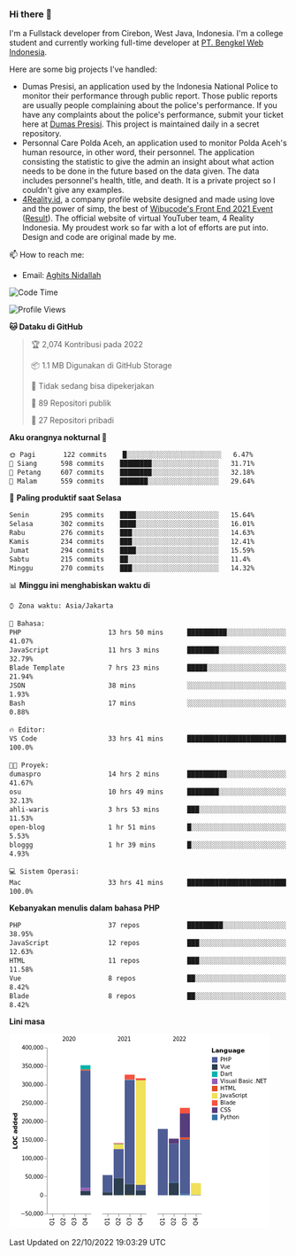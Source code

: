 ### Hi there 👋
I'm a Fullstack developer from Cirebon, West Java, Indonesia. I'm a college student and currently working full-time developer at [PT. Bengkel Web Indonesia](https://github.com/PT-Bengkel-Web-Indonesia).

Here are some big projects I've handled:
- Dumas Presisi, an application used by the Indonesia National Police to monitor their performance through public report. Those public reports are usually people complaining about the police's performance. If you have any complaints about the police's performance, submit your ticket here at [Dumas Presisi](https://dumaspresisi.polri.go.id/dumaspro). This project is maintained daily in a secret repository.
- Personnal Care Polda Aceh, an application used to monitor Polda Aceh's human resource, in other word, their personnel. The application consisting the statistic to give the admin an insight about what action needs to be done in the future based on the data given. The data includes personnel's health, title, and death. It is a private project so I couldn't give any examples.
- [4Reality.id](https://4reality.id), a company profile website designed and made using love and the power of simp, the best of [Wibucode's Front End 2021 Event](https://github.com/wibucode02/submision-event-frontend-2021) ([Result](https://github.com/wibucode02/top-5-pemenang-event-front-end-wibucode-2021)). The official website of virtual YouTuber team, 4 Reality Indonesia. My proudest work so far with a lot of efforts are put into. Design and code are original made by me.

📫 How to reach me:
- Email: [Aghits Nidallah](mailto:yourlovelydev@gmail.com)

<!--START_SECTION:waka-->
![Code Time](http://img.shields.io/badge/Code%20Time-1%2C806%20hrs%2019%20mins-blue)

![Profile Views](http://img.shields.io/badge/Profil%20dilihat-2-blue)

**🐱 Dataku di GitHub** 

> 🏆 2,074 Kontribusi pada 2022
 > 
> 📦 1.1 MB Digunakan di GitHub Storage 
 > 
> 🚫 Tidak sedang bisa dipekerjakan
 > 
> 📜 89 Repositori publik 
 > 
> 🔑 27 Repositori pribadi  
 > 
**Aku orangnya nokturnal 🦉** 

```text
🌞 Pagi       122 commits    █░░░░░░░░░░░░░░░░░░░░░░░░   6.47% 
🌆 Siang      598 commits    ████████░░░░░░░░░░░░░░░░░   31.71% 
🌃 Petang     607 commits    ████████░░░░░░░░░░░░░░░░░   32.18% 
🌙 Malam      559 commits    ███████░░░░░░░░░░░░░░░░░░   29.64%

```
📅 **Paling produktif saat Selasa** 

```text
Senin        295 commits    ████░░░░░░░░░░░░░░░░░░░░░   15.64% 
Selasa       302 commits    ████░░░░░░░░░░░░░░░░░░░░░   16.01% 
Rabu         276 commits    ███░░░░░░░░░░░░░░░░░░░░░░   14.63% 
Kamis        234 commits    ███░░░░░░░░░░░░░░░░░░░░░░   12.41% 
Jumat        294 commits    ████░░░░░░░░░░░░░░░░░░░░░   15.59% 
Sabtu        215 commits    ██░░░░░░░░░░░░░░░░░░░░░░░   11.4% 
Minggu       270 commits    ███░░░░░░░░░░░░░░░░░░░░░░   14.32%

```


📊 **Minggu ini menghabiskan waktu di** 

```text
⌚︎ Zona waktu: Asia/Jakarta

💬 Bahasa: 
PHP                      13 hrs 50 mins      ██████████░░░░░░░░░░░░░░░   41.07% 
JavaScript               11 hrs 3 mins       ████████░░░░░░░░░░░░░░░░░   32.79% 
Blade Template           7 hrs 23 mins       █████░░░░░░░░░░░░░░░░░░░░   21.94% 
JSON                     38 mins             ░░░░░░░░░░░░░░░░░░░░░░░░░   1.93% 
Bash                     17 mins             ░░░░░░░░░░░░░░░░░░░░░░░░░   0.88%

🔥 Editor: 
VS Code                  33 hrs 41 mins      █████████████████████████   100.0%

🐱‍💻 Proyek: 
dumaspro                 14 hrs 2 mins       ██████████░░░░░░░░░░░░░░░   41.67% 
osu                      10 hrs 49 mins      ████████░░░░░░░░░░░░░░░░░   32.13% 
ahli-waris               3 hrs 53 mins       ███░░░░░░░░░░░░░░░░░░░░░░   11.53% 
open-blog                1 hr 51 mins        █░░░░░░░░░░░░░░░░░░░░░░░░   5.53% 
bloggg                   1 hr 39 mins        █░░░░░░░░░░░░░░░░░░░░░░░░   4.93%

💻 Sistem Operasi: 
Mac                      33 hrs 41 mins      █████████████████████████   100.0%

```

**Kebanyakan menulis dalam bahasa PHP** 

```text
PHP                      37 repos            █████████░░░░░░░░░░░░░░░░   38.95% 
JavaScript               12 repos            ███░░░░░░░░░░░░░░░░░░░░░░   12.63% 
HTML                     11 repos            ███░░░░░░░░░░░░░░░░░░░░░░   11.58% 
Vue                      8 repos             ██░░░░░░░░░░░░░░░░░░░░░░░   8.42% 
Blade                    8 repos             ██░░░░░░░░░░░░░░░░░░░░░░░   8.42%

```


**Lini masa**

![Chart not found](https://raw.githubusercontent.com/NikarashiHatsu/NikarashiHatsu/master/charts/bar_graph.png) 


 Last Updated on 22/10/2022 19:03:29 UTC
<!--END_SECTION:waka-->
